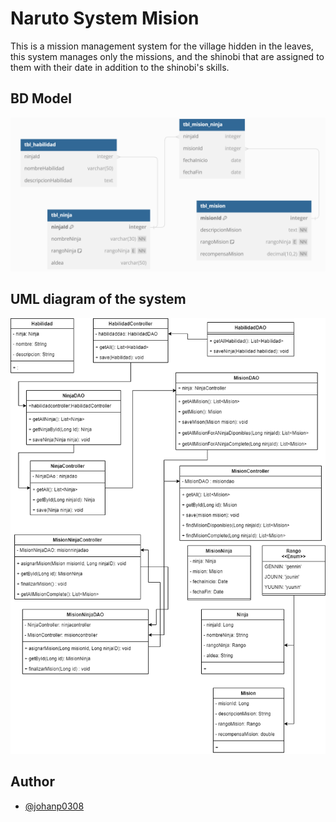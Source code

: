 # 
# Naruto System Mision

This is a mission management system for the village hidden in the leaves, this system manages only the missions, and the shinobi that are assigned to them with their date in addition to the shinobi's skills.

## BD Model

![](./model_bd_konoha.png)

## UML diagram of the system

![](./konohaSystem.drawio.png)

## Author

- [@johanp0308](https://github.com/johanp0308)

